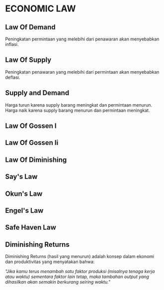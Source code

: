 # ECONOMIC LAW

## Law Of Demand

Peningkatan permintaan yang melebihi dari penawaran akan menyebabkan inflasi.

## Law Of Supply

Peningkatan penawaran yang melebihi dari permintaan akan menyebabkan deflasi.

## Supply and Demand

Harga turun karena supply barang meningkat dan permintaan menurun.
Harga naik karena supply barang menurun dan permintaan meningkat.

## Law Of Gossen I

## Law Of Gossen Ii

## Law Of Diminishing

## Say's Law

## Okun's Law

## Engel's Law

## Safe Haven Law

## Diminishing Returns

Diminishing Returns (hasil yang menurun) adalah konsep dalam ekonomi dan produktivitas yang menyatakan bahwa:

_"Jika kamu terus menambah satu faktor produksi (misalnya tenaga kerja atau waktu) sementara faktor lain tetap, maka tambahan output yang dihasilkan akan semakin berkurang seiring waktu."_